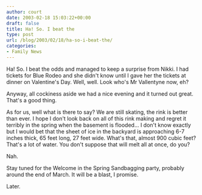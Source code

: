 ```yaml
---
author: court
date: 2003-02-18 15:03:22+00:00
draft: false
title: Ha! So. I beat the
type: post
url: /blog/2003/02/18/ha-so-i-beat-the/
categories:
- Family News
---
```


Ha!  So.  I beat the odds and managed to keep a surprise from Nikki.  I had tickets for Blue Rodeo and she didn't know until I gave her the tickets at dinner on Valentine's Day.  Well, well.  Look who's Mr Vallentyne now, eh?

Anyway, all cockiness aside we had a nice evening and it turned out great.  That's a good thing.

As for us, well what is there to say?  We are still skating, the rink is better than ever.  I hope I don't look back on all of this rink making and regret it terribly in the spring when the basement is flooded...  I don't know exactly but I would bet that the sheet of ice in the backyard is approaching 6-7 inches thick, 65 feet long, 27 feet wide.  What's that, almost 900 cubic feet?  That's a lot of water.  You don't suppose that will melt all at once, do you?

Nah.

Stay tuned for the Welcome in the Spring Sandbagging party, probably around the end of March.  It will be a blast, I promise.

Later.
